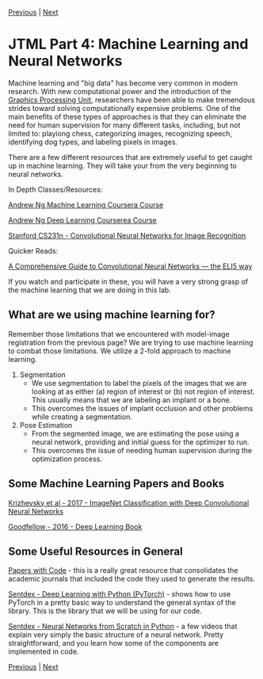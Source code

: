 [Previous](https://github.com/BRIO-lab/brio-lab-onboarding/blob/main/JTML/Part_3.md) | [Next](https://github.com/BRIO-lab/brio-lab-onboarding/blob/main/JTML/Part_5.md)

# JTML Part 4: Machine Learning and Neural Networks

Machine learning and "big data" has become very common in modern research. With new computational power and the introduction of the [Graphics Processing Unit](https://en.wikipedia.org/wiki/Graphics_processing_unit), researchers have been able to make tremendous strides toward solving computationally expensive problems. One of the main benefits of these types of approaches is that they can eliminate the need for human supervision for many different tasks, including, but not limited to: playiong chess, categorizing images, recognizing speech, identifying dog types, and labeling pixels in images.

There are a few different resources that are extremely useful to get caught up in machine learning. They will take your from the very beginning to neural networks.

In Depth Classes/Resources:

[Andrew Ng Machine Learning Coursera Course](https://www.coursera.org/learn/machine-learning)

[Andrew Ng Deep Learning Courserea Course](https://www.coursera.org/specializations/deep-learning)

[Stanford CS231n - Convolutional Neural Networks for Image Recognition](https://youtube.com/playlist?list=PLC1qU-LWwrF64f4QKQT-Vg5Wr4qEE1Zxk)

Quicker Reads:

[A Comprehensive Guide to Convolutional Neural Networks — the ELI5 way](https://towardsdatascience.com/a-comprehensive-guide-to-convolutional-neural-networks-the-eli5-way-3bd2b1164a53)


If you watch and participate in these, you will have a very strong grasp of the machine learning that we are doing in this lab.

## What are we using machine learning for?

Remember those limitations that we encountered with model-image registration from the previous page? We are trying to use machine learning to combat those limitations. We utilize a 2-fold approach to machine learning.

1. Segmentation
    * We use segmentation to label the pixels of the images that we are looking at as either (a) region of interest or (b) not region of interest. This usually means that we are labeling an implant or a bone.
    * This overcomes the issues of implant occlusion and other problems while creating a segmentation.
2. Pose Estimation
    * From the segmented image, we are estimating the pose using a neural network, providing and initial guess for the optimizer to run.
    * This overcomes the issue of needing human supervision during the optimization process.

## Some Machine Learning Papers and Books

[Krizhevsky et al - 2017 - ImageNet Classification with Deep Convolutional Neural Networks](https://www.dropbox.com/s/ugcd5lwrzdx400j/Krizhevsky%20et%20al_2017_ImageNet%20classification%20with%20deep%20convolutional%20neural%20networks.pdf?dl=0)

[Goodfellow - 2016 - Deep Learning Book](https://www.deeplearningbook.org/)

## Some Useful Resources in General

[Papers with Code]() - this is a really great resource that consolidates the academic journals that included the code they used to generate the results.

[Sentdex - Deep Learning with Python (PyTorch)](https://youtube.com/playlist?list=PLQVvvaa0QuDdeMyHEYc0gxFpYwHY2Qfdh) - shows how to use PyTorch in a pretty basic way to understand the general syntax of the library. This is the library that we will be using for our code.

[Sentdex - Neural Networks from Scratch in Python](https://youtube.com/playlist?list=PLQVvvaa0QuDcjD5BAw2DxE6OF2tius3V3) - a few videos that explain very simply the basic structure of a neural network. Pretty straightforward, and you learn how some of the components are implemented in code.


[Previous](https://github.com/BRIO-lab/brio-lab-onboarding/blob/main/JTML/Part_3.md) | [Next](https://github.com/BRIO-lab/brio-lab-onboarding/blob/main/JTML/Part_5.md)